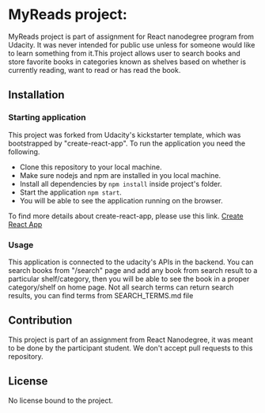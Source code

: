 # MyReads project:

MyReads project is part of assignment for React nanodegree program from Udacity. It was never intended for public use unless for someone would like to learn something from it.This project allows user to search books and store favorite books in categories known as shelves based on whether is currently reading, want to read or has read the book.

## Installation

### Starting application

This project was forked from Udacity's kickstarter template, which was bootstrapped by "create-react-app". To run the application you need the following.

- Clone this repository to your local machine.
- Make sure nodejs and npm are installed in you local machine.
- Install all dependencies by `npm install` inside project's folder.
- Start the application `npm start`.
- You will be able to see the application running on the browser.

To find more details about create-react-app, please use this link. [Create React App](https://create-react-app.dev/)

### Usage

This application is connected to the udacity's APIs in the backend. You can search books from "/search" page and add any book from search result to a particular shelf/category, then you will be able to see the book in a proper category/shelf on home page. Not all search terms can return search results, you can find terms from SEARCH_TERMS.md file

## Contribution

This project is part of an assignment from React Nanodegree, it was meant to be done by the participant student. We don't accept pull requests to this repository.

## License

No license bound to the project.

